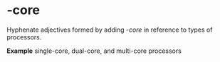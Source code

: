 # \-core

Hyphenate adjectives formed by adding *-core* in reference to types of processors.

**Example** single-core, dual-core, and multi-core processors
